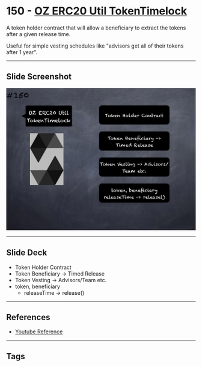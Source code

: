 # 150 - [OZ ERC20 Util TokenTimelock](OZ%20ERC20%20Util%20TokenTimelock.md)
A token holder contract that will allow a beneficiary to extract the tokens after a given release time. 

Useful for simple vesting schedules like "advisors get all of their tokens after 1 year".

___
## Slide Screenshot
![150.png](../images/solidity201/150.png)
___
## Slide Deck
- Token Holder Contract
- Token Beneficiary -> Timed Release
- Token Vesting -> Advisors/Team etc.
- token, beneficiary
	- releaseTime -> release()
___
## References
- [Youtube Reference](https://youtu.be/C0zBhTgppLQ?t=1204)
___
## Tags